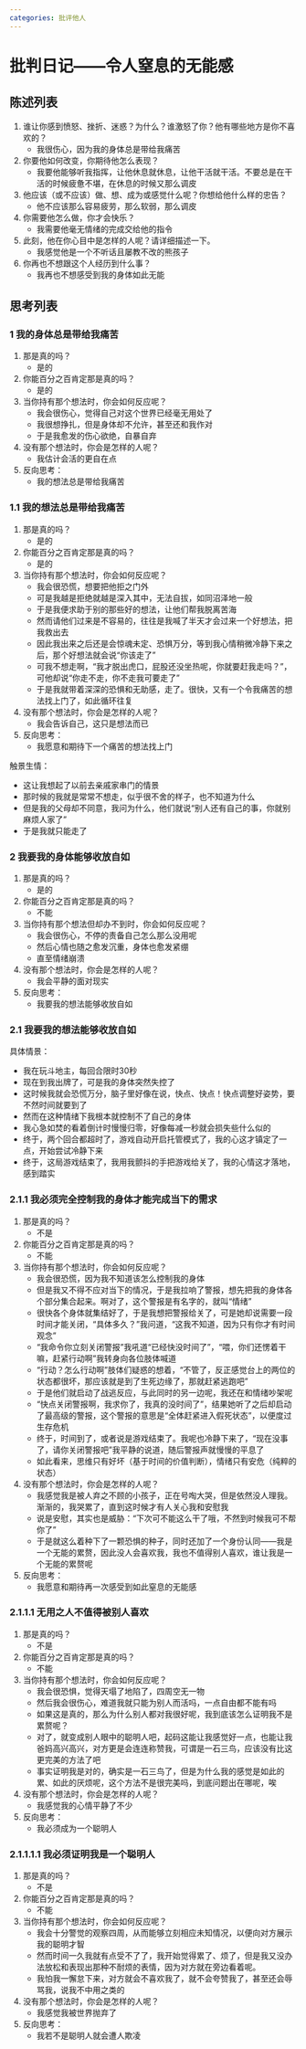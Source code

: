 ```yaml
---
categories: 批评他人
---
```


# 批判日记——令人窒息的无能感

## 陈述列表

1. 谁让你感到愤怒、挫折、迷惑？为什么？谁激怒了你？他有哪些地方是你不喜欢的？
    - 我很伤心，因为我的身体总是带给我痛苦
2. 你要他如何改变，你期待他怎么表现？
    - 我要他能够听我指挥，让他休息就休息，让他干活就干活。不要总是在干活的时候疲惫不堪，在休息的时候又那么调皮
3. 他应该（或不应该）做、想、成为或感觉什么呢？你想给他什么样的忠告？
    - 他不应该那么容易疲劳，那么软弱，那么调皮
4. 你需要他怎么做，你才会快乐？
    - 我需要他毫无情绪的完成交给他的指令
5. 此刻，他在你心目中是怎样的人呢？请详细描述一下。
    - 我感觉他是一个不听话且屡教不改的熊孩子
6. 你再也不想跟这个人经历到什么事？
    - 我再也不想感受到我的身体如此无能

## 思考列表

### 1 我的身体总是带给我痛苦

1. 那是真的吗？
    - 是的
2. 你能百分之百肯定那是真的吗？
    - 是的
3. 当你持有那个想法时，你会如何反应呢？
    - 我会很伤心，觉得自己对这个世界已经毫无用处了
    - 我很想挣扎，但是身体却不允许，甚至还和我作对
    - 于是我愈发的伤心欲绝，自暴自弃
4. 没有那个想法时，你会是怎样的人呢？
    - 我估计会活的更自在点
5. 反向思考：
    - 我的想法总是带给我痛苦

### 1.1 我的想法总是带给我痛苦

1. 那是真的吗？
    - 是的
2. 你能百分之百肯定那是真的吗？
    - 是的
3. 当你持有那个想法时，你会如何反应呢？
    - 我会很恐慌，想要把他拒之门外
    - 可是我越是拒绝就越是深入其中，无法自拔，如同沼泽地一般
    - 于是我便求助于别的那些好的想法，让他们帮我脱离苦海
    - 然而请他们过来是不容易的，往往是我喊了半天才会过来一个好想法，把我救出去
    - 因此我出来之后还是会惊魂未定、恐惧万分，等到我心情稍微冷静下来之后，那个好想法就会说“你该走了”
    - 可我不想走啊，“我才脱出虎口，屁股还没坐热呢，你就要赶我走吗？”，可他却说“你走不走，你不走我可要走了”
    - 于是我就带着深深的恐惧和无助感，走了。很快，又有一个令我痛苦的想法找上门了，如此循环往复
4. 没有那个想法时，你会是怎样的人呢？
    - 我会告诉自己，这只是想法而已
5. 反向思考：
    - 我愿意和期待下一个痛苦的想法找上门

触景生情：

- 这让我想起了以前去亲戚家串门的情景
- 那时候的我就是常常不想走，似乎很不舍的样子，也不知道为什么
- 但是我的父母却不同意，我问为什么，他们就说“别人还有自己的事，你就别麻烦人家了”
- 于是我就只能走了

### 2 我要我的身体能够收放自如

1. 那是真的吗？
    - 是的
2. 你能百分之百肯定那是真的吗？
    - 不能
3. 当你持有那个想法但却办不到时，你会如何反应呢？
    - 我会很伤心，不停的责备自己怎么那么没用呢
    - 然后心情也随之愈发沉重，身体也愈发紧绷
    - 直至情绪崩溃
4. 没有那个想法时，你会是怎样的人呢？
    - 我会平静的面对现实
5. 反向思考：
    - 我要我的想法能够收放自如

### 2.1 我要我的想法能够收放自如

具体情景：

- 我在玩斗地主，每回合限时30秒
- 现在到我出牌了，可是我的身体突然失控了
- 这时候我就会恐慌万分，脑子里好像在说，快点、快点！快点调整好姿势，要不然时间就要到了
- 然而在这种情绪下我根本就控制不了自己的身体
- 我心急如焚的看着倒计时慢慢归零，好像每减一秒就会损失些什么似的
- 终于，两个回合都超时了，游戏自动开启托管模式了，我的心这才镇定了一点，开始尝试冷静下来
- 终于，这局游戏结束了，我用我颤抖的手把游戏给关了，我的心情这才落地，感到踏实

### 2.1.1 我必须完全控制我的身体才能完成当下的需求

1. 那是真的吗？
    - 不是
2. 你能百分之百肯定那是真的吗？
    - 不能
3. 当你持有那个想法时，你会如何反应呢？
    - 我会很恐慌，因为我不知道该怎么控制我的身体
    - 但是我又不得不应对当下的情况，于是我拉响了警报，想先把我的身体各个部分集合起来。啊对了，这个警报是有名字的，就叫“情绪”
    - 很快各个身体就集结好了，于是我想把警报给关了，可是她却说需要一段时间才能关闭，“具体多久？”我问道，“这我不知道，因为只有你才有时间观念”
    - “我命令你立刻关闭警报”我吼道“已经快没时间了”，“喂，你们还愣着干嘛，赶紧行动啊”我转身向各位肢体喊道
    - “行动？怎么行动啊”肢体们疑惑的想着，“不管了，反正感觉台上的两位的状态都很坏，那应该就是到了生死边缘了，那就赶紧逃跑吧”
    - 于是他们就启动了战逃反应，与此同时的另一边呢，我还在和情绪吵架呢
    - “快点关闭警报啊，我求你了，我真的没时间了”，结果她听了之后却启动了最高级的警报，这个警报的意思是“全体赶紧进入假死状态”，以便度过生存危机
    - 终于，时间到了，或者说是游戏结束了。我呢也冷静下来了，“现在没事了，请你关闭警报吧”我平静的说道，随后警报声就慢慢的平息了
    - 如此看来，思维只有好坏（基于时间的价值判断），情绪只有安危（纯粹的状态）
4. 没有那个想法时，你会是怎样的人呢？
    - 我感觉我是被人弃之不顾的小孩子，正在号啕大哭，但是依然没人理我。渐渐的，我哭累了，直到这时候才有人关心我和安慰我
    - 说是安慰，其实也是威胁：“下次可不能这么干了哦，不然到时候我可不帮你了”
    - 于是就这么着种下了一颗恐惧的种子，同时还加了一个身份认同——我是一个无能的累赘，因此没人会喜欢我，我也不值得别人喜欢，谁让我是一个无能的累赘呢
5. 反向思考：
    - 我愿意和期待再一次感受到如此窒息的无能感

### 2.1.1.1 无用之人不值得被别人喜欢

1. 那是真的吗？
    - 不是
2. 你能百分之百肯定那是真的吗？
    - 不能
3. 当你持有那个想法时，你会如何反应呢？
    - 我会很恐惧，觉得天塌了地陷了，四周空无一物
    - 然后我会很伤心，难道我就只能为别人而活吗，一点自由都不能有吗
    - 如果这是真的，那么为什么别人都对我很好呢，我到底该怎么证明我不是累赘呢？
    - 对了，就变成别人眼中的聪明人吧，起码这能让我感觉好一点，也能让我爸妈高兴高兴，对方更是会连连称赞我，可谓是一石三鸟，应该没有比这更完美的方法了吧
    - 事实证明我是对的，确实是一石三鸟了，但是为什么我的感觉是如此的累、如此的厌烦呢，这个方法不是很完美吗，到底问题出在哪呢，唉
4. 没有那个想法时，你会是怎样的人呢？
    - 我感觉我的心情平静了不少
5. 反向思考：
    - 我必须成为一个聪明人

### 2.1.1.1.1 我必须证明我是一个聪明人

1. 那是真的吗？
    - 不是
2. 你能百分之百肯定那是真的吗？
    - 不能
3. 当你持有那个想法时，你会如何反应呢？
    - 我会十分警觉的观察四周，从而能够立刻相应未知情况，以便向对方展示我的聪明才智
    - 然而时间一久我就有点受不了了，我开始觉得累了、烦了，但是我又没办法放松和表现出那种不耐烦的表情，因为对方就在旁边看着呢。
    - 我怕我一懈怠下来，对方就会不喜欢我了，就不会夸赞我了，甚至还会辱骂我，说我不中用之类的
4. 没有那个想法时，你会是怎样的人呢？
    - 我感觉我被世界抛弃了
5. 反向思考：
    - 我若不是聪明人就会遭人欺凌
